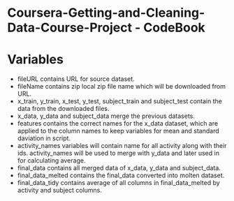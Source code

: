 # Coursera-Getting-and-Cleaning-Data-Course-Project - CodeBook

# Variables

* fileURL contains URL for source dataset.
* fileName contains zip local zip file name which will be downloaded from URL.
* x_train, y_train, x_test, y_test, subject_train and subject_test contain the data from the downloaded files.
* x_data, y_data and subject_data merge the previous datasets.
* features contains the correct names for the x_data dataset, which are applied to the column names to keep variables for mean and standard daviation in script.
* activity_names variables will contain name for all activity along with their ids. activity_names will be used to merge with y_data and later used in for calculating average.
* final_data contains all merged data of x_data, y_data and subject_data.  
* final_data_melted contains the final_data converted into molten dataset.
* final_data_tidy contains average of all columns in  final_data_melted by activity and subject columns.

